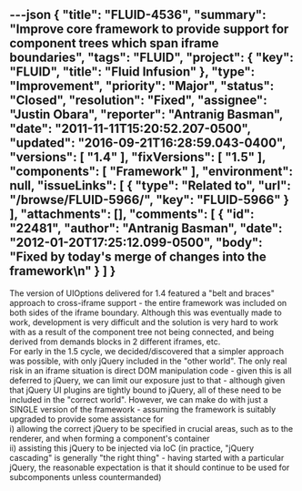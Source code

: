 ---json
{
  "title": "FLUID-4536",
  "summary": "Improve core framework to provide support for component trees which span iframe boundaries",
  "tags": "FLUID",
  "project": {
    "key": "FLUID",
    "title": "Fluid Infusion"
  },
  "type": "Improvement",
  "priority": "Major",
  "status": "Closed",
  "resolution": "Fixed",
  "assignee": "Justin Obara",
  "reporter": "Antranig Basman",
  "date": "2011-11-11T15:20:52.207-0500",
  "updated": "2016-09-21T16:28:59.043-0400",
  "versions": [
    "1.4"
  ],
  "fixVersions": [
    "1.5"
  ],
  "components": [
    "Framework"
  ],
  "environment": null,
  "issueLinks": [
    {
      "type": "Related to",
      "url": "/browse/FLUID-5966/",
      "key": "FLUID-5966"
    }
  ],
  "attachments": [],
  "comments": [
    {
      "id": "22481",
      "author": "Antranig Basman",
      "date": "2012-01-20T17:25:12.099-0500",
      "body": "Fixed by today's merge of changes into the framework\n"
    }
  ]
}
---
The version of UIOptions delivered for 1.4 featured a "belt and braces" approach to cross-iframe support - the entire framework was included on both sides of the iframe boundary. Although this was eventually made to work, development is very difficult and the solution is very hard to work with as a result of the component tree not being connected, and being derived from demands blocks in 2 different iframes, etc. \
For early in the 1.5 cycle, we decided/discovered that a simpler approach was possible, with only jQuery included in the "other world". The only real risk in an iframe situation is direct DOM manipulation code - given this is all deferred to jQuery, we can limit our exposure just to that - although given that jQuery UI plugins are tightly bound to jQuery, all of these need to be included in the "correct world". However, we can make do with just a SINGLE version of the framework - assuming the framework is suitably upgraded to provide some assistance for \
i) allowing the correct jQuery to be specified in crucial areas, such as to the renderer, and when forming a component's container\
ii) assisting this jQuery to be injected via IoC (in practice, "jQuery cascading" is generally "the right thing" - having started with a particular jQuery, the reasonable expectation is that it should continue to be used for subcomponents unless countermanded)

        